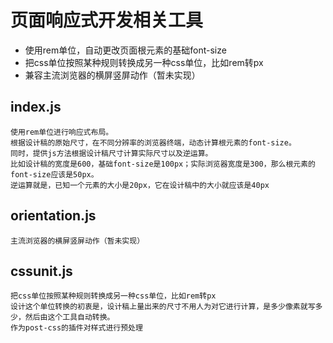 # 页面响应式开发相关工具
  * 使用rem单位，自动更改页面根元素的基础font-size
  * 把css单位按照某种规则转换成另一种css单位，比如rem转px
  * 兼容主流浏览器的横屏竖屏动作（暂未实现）


## index.js
````
使用rem单位进行响应式布局。
根据设计稿的原始尺寸，在不同分辨率的浏览器终端，动态计算根元素的font-size。
同时，提供js方法根据设计稿尺寸计算实际尺寸以及逆运算。
比如设计稿的宽度是600，基础font-size是100px；实际浏览器宽度是300，那么根元素的font-size应该是50px。
逆运算就是，已知一个元素的大小是20px，它在设计稿中的大小就应该是40px
````
## orientation.js
````
主流浏览器的横屏竖屏动作（暂未实现）
````
## cssunit.js
````
把css单位按照某种规则转换成另一种css单位，比如rem转px
设计这个单位转换的初衷是，设计稿上量出来的尺寸不用人为对它进行计算，是多少像素就写多少，然后由这个工具自动转换。
作为post-css的插件对样式进行预处理
````
